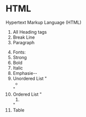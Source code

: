 # HTML
Hypertext Markup Language (HTML)

1. All Heading tags
2. Break Line <br />
3. Paragraph <p></p>
4. Fonts: 
  1. Strong
  2. Bold
  3. Italic
  4. Emphasie--
5. Unordered List "<ul> <li></li> </ul>"
6. Ordered List   "<ol> <li></li> </ol>"
7. Table <table></table>
